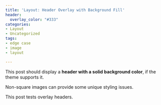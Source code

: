 ```yaml
---
title: 'Layout: Header Overlay with Background Fill'
header:
  overlay_color: "#333"
categories:
- Layout
- Uncategorized
tags:
- edge case
- image
- layout

---
```

This post should display a **header with a solid background color**, if the theme supports it.

Non-square images can provide some unique styling issues.

This post tests overlay headers.